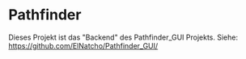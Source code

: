 # Pathfinder

Dieses Projekt ist das "Backend" des Pathfinder_GUI Projekts.
Siehe: https://github.com/ElNatcho/Pathfinder_GUI/
